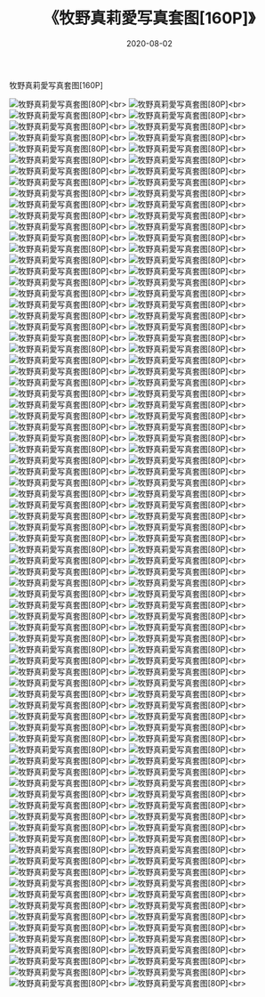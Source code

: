 ﻿---
layout: post
title: 《牧野真莉愛写真套图[160P]》
date: 2020-08-02
img: http://photo.orgx.cf/%E5%94%AF%E7%BE%8E/2019/牧野真莉愛写真套图[80P]/000.jpg
tags: [美女,清纯,唯美]
---

牧野真莉愛写真套图[160P]

![牧野真莉愛写真套图[80P]](http://photo.orgx.cf/%E5%94%AF%E7%BE%8E/2019/牧野真莉愛写真套图[80P]/001.jpg''牧野真莉愛写真套图[80P]'')<br>
![牧野真莉愛写真套图[80P]](http://photo.orgx.cf/%E5%94%AF%E7%BE%8E/2019/牧野真莉愛写真套图[80P]/002.jpg''牧野真莉愛写真套图[80P]'')<br>
![牧野真莉愛写真套图[80P]](http://photo.orgx.cf/%E5%94%AF%E7%BE%8E/2019/牧野真莉愛写真套图[80P]/003.jpg''牧野真莉愛写真套图[80P]'')<br>
![牧野真莉愛写真套图[80P]](http://photo.orgx.cf/%E5%94%AF%E7%BE%8E/2019/牧野真莉愛写真套图[80P]/004.jpg''牧野真莉愛写真套图[80P]'')<br>
![牧野真莉愛写真套图[80P]](http://photo.orgx.cf/%E5%94%AF%E7%BE%8E/2019/牧野真莉愛写真套图[80P]/005.jpg''牧野真莉愛写真套图[80P]'')<br>
![牧野真莉愛写真套图[80P]](http://photo.orgx.cf/%E5%94%AF%E7%BE%8E/2019/牧野真莉愛写真套图[80P]/006.jpg''牧野真莉愛写真套图[80P]'')<br>
![牧野真莉愛写真套图[80P]](http://photo.orgx.cf/%E5%94%AF%E7%BE%8E/2019/牧野真莉愛写真套图[80P]/007.jpg''牧野真莉愛写真套图[80P]'')<br>
![牧野真莉愛写真套图[80P]](http://photo.orgx.cf/%E5%94%AF%E7%BE%8E/2019/牧野真莉愛写真套图[80P]/008.jpg''牧野真莉愛写真套图[80P]'')<br>
![牧野真莉愛写真套图[80P]](http://photo.orgx.cf/%E5%94%AF%E7%BE%8E/2019/牧野真莉愛写真套图[80P]/009.jpg''牧野真莉愛写真套图[80P]'')<br>
![牧野真莉愛写真套图[80P]](http://photo.orgx.cf/%E5%94%AF%E7%BE%8E/2019/牧野真莉愛写真套图[80P]/010.jpg''牧野真莉愛写真套图[80P]'')<br>
![牧野真莉愛写真套图[80P]](http://photo.orgx.cf/%E5%94%AF%E7%BE%8E/2019/牧野真莉愛写真套图[80P]/011.jpg''牧野真莉愛写真套图[80P]'')<br>
![牧野真莉愛写真套图[80P]](http://photo.orgx.cf/%E5%94%AF%E7%BE%8E/2019/牧野真莉愛写真套图[80P]/012.jpg''牧野真莉愛写真套图[80P]'')<br>
![牧野真莉愛写真套图[80P]](http://photo.orgx.cf/%E5%94%AF%E7%BE%8E/2019/牧野真莉愛写真套图[80P]/013.jpg''牧野真莉愛写真套图[80P]'')<br>
![牧野真莉愛写真套图[80P]](http://photo.orgx.cf/%E5%94%AF%E7%BE%8E/2019/牧野真莉愛写真套图[80P]/014.jpg''牧野真莉愛写真套图[80P]'')<br>
![牧野真莉愛写真套图[80P]](http://photo.orgx.cf/%E5%94%AF%E7%BE%8E/2019/牧野真莉愛写真套图[80P]/015.jpg''牧野真莉愛写真套图[80P]'')<br>
![牧野真莉愛写真套图[80P]](http://photo.orgx.cf/%E5%94%AF%E7%BE%8E/2019/牧野真莉愛写真套图[80P]/016.jpg''牧野真莉愛写真套图[80P]'')<br>
![牧野真莉愛写真套图[80P]](http://photo.orgx.cf/%E5%94%AF%E7%BE%8E/2019/牧野真莉愛写真套图[80P]/017.jpg''牧野真莉愛写真套图[80P]'')<br>
![牧野真莉愛写真套图[80P]](http://photo.orgx.cf/%E5%94%AF%E7%BE%8E/2019/牧野真莉愛写真套图[80P]/018.jpg''牧野真莉愛写真套图[80P]'')<br>
![牧野真莉愛写真套图[80P]](http://photo.orgx.cf/%E5%94%AF%E7%BE%8E/2019/牧野真莉愛写真套图[80P]/019.jpg''牧野真莉愛写真套图[80P]'')<br>
![牧野真莉愛写真套图[80P]](http://photo.orgx.cf/%E5%94%AF%E7%BE%8E/2019/牧野真莉愛写真套图[80P]/020.jpg''牧野真莉愛写真套图[80P]'')<br>
![牧野真莉愛写真套图[80P]](http://photo.orgx.cf/%E5%94%AF%E7%BE%8E/2019/牧野真莉愛写真套图[80P]/021.jpg''牧野真莉愛写真套图[80P]'')<br>
![牧野真莉愛写真套图[80P]](http://photo.orgx.cf/%E5%94%AF%E7%BE%8E/2019/牧野真莉愛写真套图[80P]/022.jpg''牧野真莉愛写真套图[80P]'')<br>
![牧野真莉愛写真套图[80P]](http://photo.orgx.cf/%E5%94%AF%E7%BE%8E/2019/牧野真莉愛写真套图[80P]/023.jpg''牧野真莉愛写真套图[80P]'')<br>
![牧野真莉愛写真套图[80P]](http://photo.orgx.cf/%E5%94%AF%E7%BE%8E/2019/牧野真莉愛写真套图[80P]/024.jpg''牧野真莉愛写真套图[80P]'')<br>
![牧野真莉愛写真套图[80P]](http://photo.orgx.cf/%E5%94%AF%E7%BE%8E/2019/牧野真莉愛写真套图[80P]/025.jpg''牧野真莉愛写真套图[80P]'')<br>
![牧野真莉愛写真套图[80P]](http://photo.orgx.cf/%E5%94%AF%E7%BE%8E/2019/牧野真莉愛写真套图[80P]/026.jpg''牧野真莉愛写真套图[80P]'')<br>
![牧野真莉愛写真套图[80P]](http://photo.orgx.cf/%E5%94%AF%E7%BE%8E/2019/牧野真莉愛写真套图[80P]/027.jpg''牧野真莉愛写真套图[80P]'')<br>
![牧野真莉愛写真套图[80P]](http://photo.orgx.cf/%E5%94%AF%E7%BE%8E/2019/牧野真莉愛写真套图[80P]/028.jpg''牧野真莉愛写真套图[80P]'')<br>
![牧野真莉愛写真套图[80P]](http://photo.orgx.cf/%E5%94%AF%E7%BE%8E/2019/牧野真莉愛写真套图[80P]/029.jpg''牧野真莉愛写真套图[80P]'')<br>
![牧野真莉愛写真套图[80P]](http://photo.orgx.cf/%E5%94%AF%E7%BE%8E/2019/牧野真莉愛写真套图[80P]/030.jpg''牧野真莉愛写真套图[80P]'')<br>
![牧野真莉愛写真套图[80P]](http://photo.orgx.cf/%E5%94%AF%E7%BE%8E/2019/牧野真莉愛写真套图[80P]/031.jpg''牧野真莉愛写真套图[80P]'')<br>
![牧野真莉愛写真套图[80P]](http://photo.orgx.cf/%E5%94%AF%E7%BE%8E/2019/牧野真莉愛写真套图[80P]/032.jpg''牧野真莉愛写真套图[80P]'')<br>
![牧野真莉愛写真套图[80P]](http://photo.orgx.cf/%E5%94%AF%E7%BE%8E/2019/牧野真莉愛写真套图[80P]/033.jpg''牧野真莉愛写真套图[80P]'')<br>
![牧野真莉愛写真套图[80P]](http://photo.orgx.cf/%E5%94%AF%E7%BE%8E/2019/牧野真莉愛写真套图[80P]/034.jpg''牧野真莉愛写真套图[80P]'')<br>
![牧野真莉愛写真套图[80P]](http://photo.orgx.cf/%E5%94%AF%E7%BE%8E/2019/牧野真莉愛写真套图[80P]/035.jpg''牧野真莉愛写真套图[80P]'')<br>
![牧野真莉愛写真套图[80P]](http://photo.orgx.cf/%E5%94%AF%E7%BE%8E/2019/牧野真莉愛写真套图[80P]/036.jpg''牧野真莉愛写真套图[80P]'')<br>
![牧野真莉愛写真套图[80P]](http://photo.orgx.cf/%E5%94%AF%E7%BE%8E/2019/牧野真莉愛写真套图[80P]/037.jpg''牧野真莉愛写真套图[80P]'')<br>
![牧野真莉愛写真套图[80P]](http://photo.orgx.cf/%E5%94%AF%E7%BE%8E/2019/牧野真莉愛写真套图[80P]/038.jpg''牧野真莉愛写真套图[80P]'')<br>
![牧野真莉愛写真套图[80P]](http://photo.orgx.cf/%E5%94%AF%E7%BE%8E/2019/牧野真莉愛写真套图[80P]/039.jpg''牧野真莉愛写真套图[80P]'')<br>
![牧野真莉愛写真套图[80P]](http://photo.orgx.cf/%E5%94%AF%E7%BE%8E/2019/牧野真莉愛写真套图[80P]/040.jpg''牧野真莉愛写真套图[80P]'')<br>
![牧野真莉愛写真套图[80P]](http://photo.orgx.cf/%E5%94%AF%E7%BE%8E/2019/牧野真莉愛写真套图[80P]/041.jpg''牧野真莉愛写真套图[80P]'')<br>
![牧野真莉愛写真套图[80P]](http://photo.orgx.cf/%E5%94%AF%E7%BE%8E/2019/牧野真莉愛写真套图[80P]/042.jpg''牧野真莉愛写真套图[80P]'')<br>
![牧野真莉愛写真套图[80P]](http://photo.orgx.cf/%E5%94%AF%E7%BE%8E/2019/牧野真莉愛写真套图[80P]/043.jpg''牧野真莉愛写真套图[80P]'')<br>
![牧野真莉愛写真套图[80P]](http://photo.orgx.cf/%E5%94%AF%E7%BE%8E/2019/牧野真莉愛写真套图[80P]/044.jpg''牧野真莉愛写真套图[80P]'')<br>
![牧野真莉愛写真套图[80P]](http://photo.orgx.cf/%E5%94%AF%E7%BE%8E/2019/牧野真莉愛写真套图[80P]/045.jpg''牧野真莉愛写真套图[80P]'')<br>
![牧野真莉愛写真套图[80P]](http://photo.orgx.cf/%E5%94%AF%E7%BE%8E/2019/牧野真莉愛写真套图[80P]/046.jpg''牧野真莉愛写真套图[80P]'')<br>
![牧野真莉愛写真套图[80P]](http://photo.orgx.cf/%E5%94%AF%E7%BE%8E/2019/牧野真莉愛写真套图[80P]/047.jpg''牧野真莉愛写真套图[80P]'')<br>
![牧野真莉愛写真套图[80P]](http://photo.orgx.cf/%E5%94%AF%E7%BE%8E/2019/牧野真莉愛写真套图[80P]/048.jpg''牧野真莉愛写真套图[80P]'')<br>
![牧野真莉愛写真套图[80P]](http://photo.orgx.cf/%E5%94%AF%E7%BE%8E/2019/牧野真莉愛写真套图[80P]/049.jpg''牧野真莉愛写真套图[80P]'')<br>
![牧野真莉愛写真套图[80P]](http://photo.orgx.cf/%E5%94%AF%E7%BE%8E/2019/牧野真莉愛写真套图[80P]/050.jpg''牧野真莉愛写真套图[80P]'')<br>
![牧野真莉愛写真套图[80P]](http://photo.orgx.cf/%E5%94%AF%E7%BE%8E/2019/牧野真莉愛写真套图[80P]/051.jpg''牧野真莉愛写真套图[80P]'')<br>
![牧野真莉愛写真套图[80P]](http://photo.orgx.cf/%E5%94%AF%E7%BE%8E/2019/牧野真莉愛写真套图[80P]/052.jpg''牧野真莉愛写真套图[80P]'')<br>
![牧野真莉愛写真套图[80P]](http://photo.orgx.cf/%E5%94%AF%E7%BE%8E/2019/牧野真莉愛写真套图[80P]/053.jpg''牧野真莉愛写真套图[80P]'')<br>
![牧野真莉愛写真套图[80P]](http://photo.orgx.cf/%E5%94%AF%E7%BE%8E/2019/牧野真莉愛写真套图[80P]/054.jpg''牧野真莉愛写真套图[80P]'')<br>
![牧野真莉愛写真套图[80P]](http://photo.orgx.cf/%E5%94%AF%E7%BE%8E/2019/牧野真莉愛写真套图[80P]/055.jpg''牧野真莉愛写真套图[80P]'')<br>
![牧野真莉愛写真套图[80P]](http://photo.orgx.cf/%E5%94%AF%E7%BE%8E/2019/牧野真莉愛写真套图[80P]/056.jpg''牧野真莉愛写真套图[80P]'')<br>
![牧野真莉愛写真套图[80P]](http://photo.orgx.cf/%E5%94%AF%E7%BE%8E/2019/牧野真莉愛写真套图[80P]/057.jpg''牧野真莉愛写真套图[80P]'')<br>
![牧野真莉愛写真套图[80P]](http://photo.orgx.cf/%E5%94%AF%E7%BE%8E/2019/牧野真莉愛写真套图[80P]/058.jpg''牧野真莉愛写真套图[80P]'')<br>
![牧野真莉愛写真套图[80P]](http://photo.orgx.cf/%E5%94%AF%E7%BE%8E/2019/牧野真莉愛写真套图[80P]/059.jpg''牧野真莉愛写真套图[80P]'')<br>
![牧野真莉愛写真套图[80P]](http://photo.orgx.cf/%E5%94%AF%E7%BE%8E/2019/牧野真莉愛写真套图[80P]/060.jpg''牧野真莉愛写真套图[80P]'')<br>
![牧野真莉愛写真套图[80P]](http://photo.orgx.cf/%E5%94%AF%E7%BE%8E/2019/牧野真莉愛写真套图[80P]/061.jpg''牧野真莉愛写真套图[80P]'')<br>
![牧野真莉愛写真套图[80P]](http://photo.orgx.cf/%E5%94%AF%E7%BE%8E/2019/牧野真莉愛写真套图[80P]/062.jpg''牧野真莉愛写真套图[80P]'')<br>
![牧野真莉愛写真套图[80P]](http://photo.orgx.cf/%E5%94%AF%E7%BE%8E/2019/牧野真莉愛写真套图[80P]/063.jpg''牧野真莉愛写真套图[80P]'')<br>
![牧野真莉愛写真套图[80P]](http://photo.orgx.cf/%E5%94%AF%E7%BE%8E/2019/牧野真莉愛写真套图[80P]/064.jpg''牧野真莉愛写真套图[80P]'')<br>
![牧野真莉愛写真套图[80P]](http://photo.orgx.cf/%E5%94%AF%E7%BE%8E/2019/牧野真莉愛写真套图[80P]/065.jpg''牧野真莉愛写真套图[80P]'')<br>
![牧野真莉愛写真套图[80P]](http://photo.orgx.cf/%E5%94%AF%E7%BE%8E/2019/牧野真莉愛写真套图[80P]/066.jpg''牧野真莉愛写真套图[80P]'')<br>
![牧野真莉愛写真套图[80P]](http://photo.orgx.cf/%E5%94%AF%E7%BE%8E/2019/牧野真莉愛写真套图[80P]/067.jpg''牧野真莉愛写真套图[80P]'')<br>
![牧野真莉愛写真套图[80P]](http://photo.orgx.cf/%E5%94%AF%E7%BE%8E/2019/牧野真莉愛写真套图[80P]/068.jpg''牧野真莉愛写真套图[80P]'')<br>
![牧野真莉愛写真套图[80P]](http://photo.orgx.cf/%E5%94%AF%E7%BE%8E/2019/牧野真莉愛写真套图[80P]/069.jpg''牧野真莉愛写真套图[80P]'')<br>
![牧野真莉愛写真套图[80P]](http://photo.orgx.cf/%E5%94%AF%E7%BE%8E/2019/牧野真莉愛写真套图[80P]/070.jpg''牧野真莉愛写真套图[80P]'')<br>
![牧野真莉愛写真套图[80P]](http://photo.orgx.cf/%E5%94%AF%E7%BE%8E/2019/牧野真莉愛写真套图[80P]/071.jpg''牧野真莉愛写真套图[80P]'')<br>
![牧野真莉愛写真套图[80P]](http://photo.orgx.cf/%E5%94%AF%E7%BE%8E/2019/牧野真莉愛写真套图[80P]/072.jpg''牧野真莉愛写真套图[80P]'')<br>
![牧野真莉愛写真套图[80P]](http://photo.orgx.cf/%E5%94%AF%E7%BE%8E/2019/牧野真莉愛写真套图[80P]/073.jpg''牧野真莉愛写真套图[80P]'')<br>
![牧野真莉愛写真套图[80P]](http://photo.orgx.cf/%E5%94%AF%E7%BE%8E/2019/牧野真莉愛写真套图[80P]/074.jpg''牧野真莉愛写真套图[80P]'')<br>
![牧野真莉愛写真套图[80P]](http://photo.orgx.cf/%E5%94%AF%E7%BE%8E/2019/牧野真莉愛写真套图[80P]/075.jpg''牧野真莉愛写真套图[80P]'')<br>
![牧野真莉愛写真套图[80P]](http://photo.orgx.cf/%E5%94%AF%E7%BE%8E/2019/牧野真莉愛写真套图[80P]/076.jpg''牧野真莉愛写真套图[80P]'')<br>
![牧野真莉愛写真套图[80P]](http://photo.orgx.cf/%E5%94%AF%E7%BE%8E/2019/牧野真莉愛写真套图[80P]/077.jpg''牧野真莉愛写真套图[80P]'')<br>
![牧野真莉愛写真套图[80P]](http://photo.orgx.cf/%E5%94%AF%E7%BE%8E/2019/牧野真莉愛写真套图[80P]/078.jpg''牧野真莉愛写真套图[80P]'')<br>
![牧野真莉愛写真套图[80P]](http://photo.orgx.cf/%E5%94%AF%E7%BE%8E/2019/牧野真莉愛写真套图[80P]/079.jpg''牧野真莉愛写真套图[80P]'')<br>
![牧野真莉愛写真套图[80P]](http://photo.orgx.cf/%E5%94%AF%E7%BE%8E/2019/牧野真莉愛写真套图[80P]/080.jpg''牧野真莉愛写真套图[80P]'')<br>
![牧野真莉愛写真套图[80P]](http://photo.orgx.cf/%E5%94%AF%E7%BE%8E/2019/牧野真莉愛写真套图[80P]/081.jpg''牧野真莉愛写真套图[80P]'')<br>
![牧野真莉愛写真套图[80P]](http://photo.orgx.cf/%E5%94%AF%E7%BE%8E/2019/牧野真莉愛写真套图[80P]/082.jpg''牧野真莉愛写真套图[80P]'')<br>
![牧野真莉愛写真套图[80P]](http://photo.orgx.cf/%E5%94%AF%E7%BE%8E/2019/牧野真莉愛写真套图[80P]/083.jpg''牧野真莉愛写真套图[80P]'')<br>
![牧野真莉愛写真套图[80P]](http://photo.orgx.cf/%E5%94%AF%E7%BE%8E/2019/牧野真莉愛写真套图[80P]/084.jpg''牧野真莉愛写真套图[80P]'')<br>
![牧野真莉愛写真套图[80P]](http://photo.orgx.cf/%E5%94%AF%E7%BE%8E/2019/牧野真莉愛写真套图[80P]/085.jpg''牧野真莉愛写真套图[80P]'')<br>
![牧野真莉愛写真套图[80P]](http://photo.orgx.cf/%E5%94%AF%E7%BE%8E/2019/牧野真莉愛写真套图[80P]/086.jpg''牧野真莉愛写真套图[80P]'')<br>
![牧野真莉愛写真套图[80P]](http://photo.orgx.cf/%E5%94%AF%E7%BE%8E/2019/牧野真莉愛写真套图[80P]/087.jpg''牧野真莉愛写真套图[80P]'')<br>
![牧野真莉愛写真套图[80P]](http://photo.orgx.cf/%E5%94%AF%E7%BE%8E/2019/牧野真莉愛写真套图[80P]/088.jpg''牧野真莉愛写真套图[80P]'')<br>
![牧野真莉愛写真套图[80P]](http://photo.orgx.cf/%E5%94%AF%E7%BE%8E/2019/牧野真莉愛写真套图[80P]/089.jpg''牧野真莉愛写真套图[80P]'')<br>
![牧野真莉愛写真套图[80P]](http://photo.orgx.cf/%E5%94%AF%E7%BE%8E/2019/牧野真莉愛写真套图[80P]/090.jpg''牧野真莉愛写真套图[80P]'')<br>
![牧野真莉愛写真套图[80P]](http://photo.orgx.cf/%E5%94%AF%E7%BE%8E/2019/牧野真莉愛写真套图[80P]/091.jpg''牧野真莉愛写真套图[80P]'')<br>
![牧野真莉愛写真套图[80P]](http://photo.orgx.cf/%E5%94%AF%E7%BE%8E/2019/牧野真莉愛写真套图[80P]/092.jpg''牧野真莉愛写真套图[80P]'')<br>
![牧野真莉愛写真套图[80P]](http://photo.orgx.cf/%E5%94%AF%E7%BE%8E/2019/牧野真莉愛写真套图[80P]/093.jpg''牧野真莉愛写真套图[80P]'')<br>
![牧野真莉愛写真套图[80P]](http://photo.orgx.cf/%E5%94%AF%E7%BE%8E/2019/牧野真莉愛写真套图[80P]/094.jpg''牧野真莉愛写真套图[80P]'')<br>
![牧野真莉愛写真套图[80P]](http://photo.orgx.cf/%E5%94%AF%E7%BE%8E/2019/牧野真莉愛写真套图[80P]/095.jpg''牧野真莉愛写真套图[80P]'')<br>
![牧野真莉愛写真套图[80P]](http://photo.orgx.cf/%E5%94%AF%E7%BE%8E/2019/牧野真莉愛写真套图[80P]/096.jpg''牧野真莉愛写真套图[80P]'')<br>
![牧野真莉愛写真套图[80P]](http://photo.orgx.cf/%E5%94%AF%E7%BE%8E/2019/牧野真莉愛写真套图[80P]/097.jpg''牧野真莉愛写真套图[80P]'')<br>
![牧野真莉愛写真套图[80P]](http://photo.orgx.cf/%E5%94%AF%E7%BE%8E/2019/牧野真莉愛写真套图[80P]/098.jpg''牧野真莉愛写真套图[80P]'')<br>
![牧野真莉愛写真套图[80P]](http://photo.orgx.cf/%E5%94%AF%E7%BE%8E/2019/牧野真莉愛写真套图[80P]/099.jpg''牧野真莉愛写真套图[80P]'')<br>
![牧野真莉愛写真套图[80P]](http://photo.orgx.cf/%E5%94%AF%E7%BE%8E/2019/牧野真莉愛写真套图[80P]/100.jpg''牧野真莉愛写真套图[80P]'')<br>
![牧野真莉愛写真套图[80P]](http://photo.orgx.cf/%E5%94%AF%E7%BE%8E/2019/牧野真莉愛写真套图[80P]/101.jpg''牧野真莉愛写真套图[80P]'')<br>
![牧野真莉愛写真套图[80P]](http://photo.orgx.cf/%E5%94%AF%E7%BE%8E/2019/牧野真莉愛写真套图[80P]/102.jpg''牧野真莉愛写真套图[80P]'')<br>
![牧野真莉愛写真套图[80P]](http://photo.orgx.cf/%E5%94%AF%E7%BE%8E/2019/牧野真莉愛写真套图[80P]/103.jpg''牧野真莉愛写真套图[80P]'')<br>
![牧野真莉愛写真套图[80P]](http://photo.orgx.cf/%E5%94%AF%E7%BE%8E/2019/牧野真莉愛写真套图[80P]/104.jpg''牧野真莉愛写真套图[80P]'')<br>
![牧野真莉愛写真套图[80P]](http://photo.orgx.cf/%E5%94%AF%E7%BE%8E/2019/牧野真莉愛写真套图[80P]/105.jpg''牧野真莉愛写真套图[80P]'')<br>
![牧野真莉愛写真套图[80P]](http://photo.orgx.cf/%E5%94%AF%E7%BE%8E/2019/牧野真莉愛写真套图[80P]/106.jpg''牧野真莉愛写真套图[80P]'')<br>
![牧野真莉愛写真套图[80P]](http://photo.orgx.cf/%E5%94%AF%E7%BE%8E/2019/牧野真莉愛写真套图[80P]/107.jpg''牧野真莉愛写真套图[80P]'')<br>
![牧野真莉愛写真套图[80P]](http://photo.orgx.cf/%E5%94%AF%E7%BE%8E/2019/牧野真莉愛写真套图[80P]/108.jpg''牧野真莉愛写真套图[80P]'')<br>
![牧野真莉愛写真套图[80P]](http://photo.orgx.cf/%E5%94%AF%E7%BE%8E/2019/牧野真莉愛写真套图[80P]/109.jpg''牧野真莉愛写真套图[80P]'')<br>
![牧野真莉愛写真套图[80P]](http://photo.orgx.cf/%E5%94%AF%E7%BE%8E/2019/牧野真莉愛写真套图[80P]/110.jpg''牧野真莉愛写真套图[80P]'')<br>
![牧野真莉愛写真套图[80P]](http://photo.orgx.cf/%E5%94%AF%E7%BE%8E/2019/牧野真莉愛写真套图[80P]/111.jpg''牧野真莉愛写真套图[80P]'')<br>
![牧野真莉愛写真套图[80P]](http://photo.orgx.cf/%E5%94%AF%E7%BE%8E/2019/牧野真莉愛写真套图[80P]/112.jpg''牧野真莉愛写真套图[80P]'')<br>
![牧野真莉愛写真套图[80P]](http://photo.orgx.cf/%E5%94%AF%E7%BE%8E/2019/牧野真莉愛写真套图[80P]/113.jpg''牧野真莉愛写真套图[80P]'')<br>
![牧野真莉愛写真套图[80P]](http://photo.orgx.cf/%E5%94%AF%E7%BE%8E/2019/牧野真莉愛写真套图[80P]/114.jpg''牧野真莉愛写真套图[80P]'')<br>
![牧野真莉愛写真套图[80P]](http://photo.orgx.cf/%E5%94%AF%E7%BE%8E/2019/牧野真莉愛写真套图[80P]/115.jpg''牧野真莉愛写真套图[80P]'')<br>
![牧野真莉愛写真套图[80P]](http://photo.orgx.cf/%E5%94%AF%E7%BE%8E/2019/牧野真莉愛写真套图[80P]/116.jpg''牧野真莉愛写真套图[80P]'')<br>
![牧野真莉愛写真套图[80P]](http://photo.orgx.cf/%E5%94%AF%E7%BE%8E/2019/牧野真莉愛写真套图[80P]/117.jpg''牧野真莉愛写真套图[80P]'')<br>
![牧野真莉愛写真套图[80P]](http://photo.orgx.cf/%E5%94%AF%E7%BE%8E/2019/牧野真莉愛写真套图[80P]/118.jpg''牧野真莉愛写真套图[80P]'')<br>
![牧野真莉愛写真套图[80P]](http://photo.orgx.cf/%E5%94%AF%E7%BE%8E/2019/牧野真莉愛写真套图[80P]/119.jpg''牧野真莉愛写真套图[80P]'')<br>
![牧野真莉愛写真套图[80P]](http://photo.orgx.cf/%E5%94%AF%E7%BE%8E/2019/牧野真莉愛写真套图[80P]/120.jpg''牧野真莉愛写真套图[80P]'')<br>
![牧野真莉愛写真套图[80P]](http://photo.orgx.cf/%E5%94%AF%E7%BE%8E/2019/牧野真莉愛写真套图[80P]/121.jpg''牧野真莉愛写真套图[80P]'')<br>
![牧野真莉愛写真套图[80P]](http://photo.orgx.cf/%E5%94%AF%E7%BE%8E/2019/牧野真莉愛写真套图[80P]/122.jpg''牧野真莉愛写真套图[80P]'')<br>
![牧野真莉愛写真套图[80P]](http://photo.orgx.cf/%E5%94%AF%E7%BE%8E/2019/牧野真莉愛写真套图[80P]/123.jpg''牧野真莉愛写真套图[80P]'')<br>
![牧野真莉愛写真套图[80P]](http://photo.orgx.cf/%E5%94%AF%E7%BE%8E/2019/牧野真莉愛写真套图[80P]/124.jpg''牧野真莉愛写真套图[80P]'')<br>
![牧野真莉愛写真套图[80P]](http://photo.orgx.cf/%E5%94%AF%E7%BE%8E/2019/牧野真莉愛写真套图[80P]/125.jpg''牧野真莉愛写真套图[80P]'')<br>
![牧野真莉愛写真套图[80P]](http://photo.orgx.cf/%E5%94%AF%E7%BE%8E/2019/牧野真莉愛写真套图[80P]/126.jpg''牧野真莉愛写真套图[80P]'')<br>
![牧野真莉愛写真套图[80P]](http://photo.orgx.cf/%E5%94%AF%E7%BE%8E/2019/牧野真莉愛写真套图[80P]/127.jpg''牧野真莉愛写真套图[80P]'')<br>
![牧野真莉愛写真套图[80P]](http://photo.orgx.cf/%E5%94%AF%E7%BE%8E/2019/牧野真莉愛写真套图[80P]/128.jpg''牧野真莉愛写真套图[80P]'')<br>
![牧野真莉愛写真套图[80P]](http://photo.orgx.cf/%E5%94%AF%E7%BE%8E/2019/牧野真莉愛写真套图[80P]/129.jpg''牧野真莉愛写真套图[80P]'')<br>
![牧野真莉愛写真套图[80P]](http://photo.orgx.cf/%E5%94%AF%E7%BE%8E/2019/牧野真莉愛写真套图[80P]/130.jpg''牧野真莉愛写真套图[80P]'')<br>
![牧野真莉愛写真套图[80P]](http://photo.orgx.cf/%E5%94%AF%E7%BE%8E/2019/牧野真莉愛写真套图[80P]/131.jpg''牧野真莉愛写真套图[80P]'')<br>
![牧野真莉愛写真套图[80P]](http://photo.orgx.cf/%E5%94%AF%E7%BE%8E/2019/牧野真莉愛写真套图[80P]/132.jpg''牧野真莉愛写真套图[80P]'')<br>
![牧野真莉愛写真套图[80P]](http://photo.orgx.cf/%E5%94%AF%E7%BE%8E/2019/牧野真莉愛写真套图[80P]/133.jpg''牧野真莉愛写真套图[80P]'')<br>
![牧野真莉愛写真套图[80P]](http://photo.orgx.cf/%E5%94%AF%E7%BE%8E/2019/牧野真莉愛写真套图[80P]/134.jpg''牧野真莉愛写真套图[80P]'')<br>
![牧野真莉愛写真套图[80P]](http://photo.orgx.cf/%E5%94%AF%E7%BE%8E/2019/牧野真莉愛写真套图[80P]/135.jpg''牧野真莉愛写真套图[80P]'')<br>
![牧野真莉愛写真套图[80P]](http://photo.orgx.cf/%E5%94%AF%E7%BE%8E/2019/牧野真莉愛写真套图[80P]/136.jpg''牧野真莉愛写真套图[80P]'')<br>
![牧野真莉愛写真套图[80P]](http://photo.orgx.cf/%E5%94%AF%E7%BE%8E/2019/牧野真莉愛写真套图[80P]/137.jpg''牧野真莉愛写真套图[80P]'')<br>
![牧野真莉愛写真套图[80P]](http://photo.orgx.cf/%E5%94%AF%E7%BE%8E/2019/牧野真莉愛写真套图[80P]/138.jpg''牧野真莉愛写真套图[80P]'')<br>
![牧野真莉愛写真套图[80P]](http://photo.orgx.cf/%E5%94%AF%E7%BE%8E/2019/牧野真莉愛写真套图[80P]/139.jpg''牧野真莉愛写真套图[80P]'')<br>
![牧野真莉愛写真套图[80P]](http://photo.orgx.cf/%E5%94%AF%E7%BE%8E/2019/牧野真莉愛写真套图[80P]/140.jpg''牧野真莉愛写真套图[80P]'')<br>
![牧野真莉愛写真套图[80P]](http://photo.orgx.cf/%E5%94%AF%E7%BE%8E/2019/牧野真莉愛写真套图[80P]/141.jpg''牧野真莉愛写真套图[80P]'')<br>
![牧野真莉愛写真套图[80P]](http://photo.orgx.cf/%E5%94%AF%E7%BE%8E/2019/牧野真莉愛写真套图[80P]/142.jpg''牧野真莉愛写真套图[80P]'')<br>
![牧野真莉愛写真套图[80P]](http://photo.orgx.cf/%E5%94%AF%E7%BE%8E/2019/牧野真莉愛写真套图[80P]/143.jpg''牧野真莉愛写真套图[80P]'')<br>
![牧野真莉愛写真套图[80P]](http://photo.orgx.cf/%E5%94%AF%E7%BE%8E/2019/牧野真莉愛写真套图[80P]/144.jpg''牧野真莉愛写真套图[80P]'')<br>
![牧野真莉愛写真套图[80P]](http://photo.orgx.cf/%E5%94%AF%E7%BE%8E/2019/牧野真莉愛写真套图[80P]/145.jpg''牧野真莉愛写真套图[80P]'')<br>
![牧野真莉愛写真套图[80P]](http://photo.orgx.cf/%E5%94%AF%E7%BE%8E/2019/牧野真莉愛写真套图[80P]/146.jpg''牧野真莉愛写真套图[80P]'')<br>
![牧野真莉愛写真套图[80P]](http://photo.orgx.cf/%E5%94%AF%E7%BE%8E/2019/牧野真莉愛写真套图[80P]/147.jpg''牧野真莉愛写真套图[80P]'')<br>
![牧野真莉愛写真套图[80P]](http://photo.orgx.cf/%E5%94%AF%E7%BE%8E/2019/牧野真莉愛写真套图[80P]/148.jpg''牧野真莉愛写真套图[80P]'')<br>
![牧野真莉愛写真套图[80P]](http://photo.orgx.cf/%E5%94%AF%E7%BE%8E/2019/牧野真莉愛写真套图[80P]/149.jpg''牧野真莉愛写真套图[80P]'')<br>
![牧野真莉愛写真套图[80P]](http://photo.orgx.cf/%E5%94%AF%E7%BE%8E/2019/牧野真莉愛写真套图[80P]/150.jpg''牧野真莉愛写真套图[80P]'')<br>
![牧野真莉愛写真套图[80P]](http://photo.orgx.cf/%E5%94%AF%E7%BE%8E/2019/牧野真莉愛写真套图[80P]/151.jpg''牧野真莉愛写真套图[80P]'')<br>
![牧野真莉愛写真套图[80P]](http://photo.orgx.cf/%E5%94%AF%E7%BE%8E/2019/牧野真莉愛写真套图[80P]/152.jpg''牧野真莉愛写真套图[80P]'')<br>
![牧野真莉愛写真套图[80P]](http://photo.orgx.cf/%E5%94%AF%E7%BE%8E/2019/牧野真莉愛写真套图[80P]/153.jpg''牧野真莉愛写真套图[80P]'')<br>
![牧野真莉愛写真套图[80P]](http://photo.orgx.cf/%E5%94%AF%E7%BE%8E/2019/牧野真莉愛写真套图[80P]/154.jpg''牧野真莉愛写真套图[80P]'')<br>
![牧野真莉愛写真套图[80P]](http://photo.orgx.cf/%E5%94%AF%E7%BE%8E/2019/牧野真莉愛写真套图[80P]/155.jpg''牧野真莉愛写真套图[80P]'')<br>
![牧野真莉愛写真套图[80P]](http://photo.orgx.cf/%E5%94%AF%E7%BE%8E/2019/牧野真莉愛写真套图[80P]/156.jpg''牧野真莉愛写真套图[80P]'')<br>
![牧野真莉愛写真套图[80P]](http://photo.orgx.cf/%E5%94%AF%E7%BE%8E/2019/牧野真莉愛写真套图[80P]/157.jpg''牧野真莉愛写真套图[80P]'')<br>
![牧野真莉愛写真套图[80P]](http://photo.orgx.cf/%E5%94%AF%E7%BE%8E/2019/牧野真莉愛写真套图[80P]/158.jpg''牧野真莉愛写真套图[80P]'')<br>
![牧野真莉愛写真套图[80P]](http://photo.orgx.cf/%E5%94%AF%E7%BE%8E/2019/牧野真莉愛写真套图[80P]/159.jpg''牧野真莉愛写真套图[80P]'')<br>
![牧野真莉愛写真套图[80P]](http://photo.orgx.cf/%E5%94%AF%E7%BE%8E/2019/牧野真莉愛写真套图[80P]/160.jpg''牧野真莉愛写真套图[80P]'')<br>
